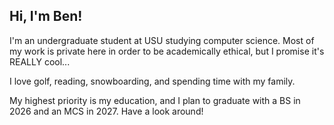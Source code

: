 ## Hi, I'm Ben!

I'm an undergraduate student at USU studying computer science. Most of my work is private here in order to be academically ethical, but I promise it's REALLY cool...

I love golf, reading, snowboarding, and spending time with my family.

My highest priority is my education, and I plan to graduate with a BS in 2026 and an MCS in 2027. Have a look around!
